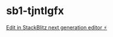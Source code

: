 # sb1-tjntlgfx

[Edit in StackBlitz next generation editor ⚡️](https://stackblitz.com/~/github.com/fc3visual/sb1-tjntlgfx)